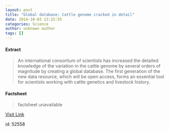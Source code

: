 ```yaml
---
layout: post
title: "Global database: Cattle genome cracked in detail"
date: 2014-10-03 13:22:55
categories: Science
author: unknown author
tags: []
---
```



#### Extract
>An international consortium of scientists has increased the detailed knowledge of the variation in the cattle genome by several orders of magnitude by creating a global database. The first generation of the new data resource, which will be open access, forms an essential tool for scientists working with cattle genetics and livestock history.

#### Factsheet
>factsheet unavailable

[Visit Link](http://feeds.sciencedaily.com/~r/sciencedaily/~3/w3Fm0iVLcvw/141003092255.htm)

id:   52558
